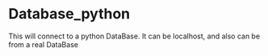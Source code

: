 # Database_python
This will connect to a python DataBase. It can be localhost, and also can be from a real DataBase
